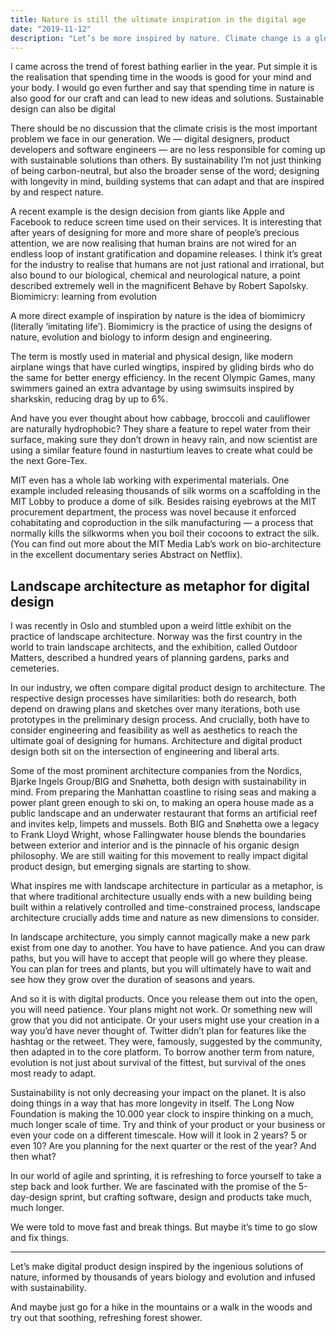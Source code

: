 ```yaml
---
title: Nature is still the ultimate inspiration in the digital age
date: "2019-11-12"
description: "Let’s be more inspired by nature. Climate change is a global factor we must respond to. Nature holds more answers than we think. And maybe we need to operate on a totally different timescale."
---
```


I came across the trend of forest bathing earlier in the year. Put simple it is the realisation that spending time in the woods is good for your mind and your body. I would go even further and say that spending time in nature is also good for our craft and can lead to new ideas and solutions.
Sustainable design can also be digital

There should be no discussion that the climate crisis is the most important problem we face in our generation. We — digital designers, product developers and software engineers — are no less responsible for coming up with sustainable solutions than others. By sustainability I’m not just thinking of being carbon-neutral, but also the broader sense of the word; designing with longevity in mind, building systems that can adapt and that are inspired by and respect nature.

A recent example is the design decision from giants like Apple and Facebook to reduce screen time used on their services. It is interesting that after years of designing for more and more share of people’s precious attention, we are now realising that human brains are not wired for an endless loop of instant gratification and dopamine releases. I think it’s great for the industry to realise that humans are not just rational and irrational, but also bound to our biological, chemical and neurological nature, a point described extremely well in the magnificent Behave by Robert Sapolsky.
Biomimicry: learning from evolution

A more direct example of inspiration by nature is the idea of biomimicry (literally ‘imitating life’). Biomimicry is the practice of using the designs of nature, evolution and biology to inform design and engineering.

The term is mostly used in material and physical design, like modern airplane wings that have curled wingtips, inspired by gliding birds who do the same for better energy efficiency. In the recent Olympic Games, many swimmers gained an extra advantage by using swimsuits inspired by sharkskin, reducing drag by up to 6%.

And have you ever thought about how cabbage, broccoli and cauliflower are naturally hydrophobic? They share a feature to repel water from their surface, making sure they don’t drown in heavy rain, and now scientist are using a similar feature found in nasturtium leaves to create what could be the next Gore-Tex.

MIT even has a whole lab working with experimental materials. One example included releasing thousands of silk worms on a scaffolding in the MIT Lobby to produce a dome of silk. Besides raising eyebrows at the MIT procurement department, the process was novel because it enforced cohabitating and coproduction in the silk manufacturing — a process that normally kills the silkworms when you boil their cocoons to extract the silk. (You can find out more about the MIT Media Lab’s work on bio-architecture in the excellent documentary series Abstract on Netflix).

## Landscape architecture as metaphor for digital design

I was recently in Oslo and stumbled upon a weird little exhibit on the practice of landscape architecture. Norway was the first country in the world to train landscape architects, and the exhibition, called Outdoor Matters, described a hundred years of planning gardens, parks and cemeteries.

In our industry, we often compare digital product design to architecture. The respective design processes have similarities: both do research, both depend on drawing plans and sketches over many iterations, both use prototypes in the preliminary design process. And crucially, both have to consider engineering and feasibility as well as aesthetics to reach the ultimate goal of designing for humans. Architecture and digital product design both sit on the intersection of engineering and liberal arts.

Some of the most prominent architecture companies from the Nordics, Bjarke Ingels Group/BIG and Snøhetta, both design with sustainability in mind. From preparing the Manhattan coastline to rising seas and making a power plant green enough to ski on, to making an opera house made as a public landscape and an underwater restaurant that forms an artificial reef and invites kelp, limpets and mussels. Both BIG and Snøhetta owe a legacy to Frank Lloyd Wright, whose Fallingwater house blends the boundaries between exterior and interior and is the pinnacle of his organic design philosophy. We are still waiting for this movement to really impact digital product design, but emerging signals are starting to show.

What inspires me with landscape architecture in particular as a metaphor, is that where traditional architecture usually ends with a new building being built within a relatively controlled and time-constrained process, landscape architecture crucially adds time and nature as new dimensions to consider.

In landscape architecture, you simply cannot magically make a new park exist from one day to another. You have to have patience. And you can draw paths, but you will have to accept that people will go where they please. You can plan for trees and plants, but you will ultimately have to wait and see how they grow over the duration of seasons and years.

And so it is with digital products. Once you release them out into the open, you will need patience. Your plans might not work. Or something new will grow that you did not anticipate. Or your users might use your creation in a way you’d have never thought of. Twitter didn’t plan for features like the hashtag or the retweet. They were, famously, suggested by the community, then adapted in to the core platform. To borrow another term from nature, evolution is not just about survival of the fittest, but survival of the ones most ready to adapt.

Sustainability is not only decreasing your impact on the planet. It is also doing things in a way that has more longevity in itself. The Long Now Foundation is making the 10.000 year clock to inspire thinking on a much, much longer scale of time. Try and think of your product or your business or even your code on a different timescale. How will it look in 2 years? 5 or even 10? Are you planning for the next quarter or the rest of the year? And then what?

In our world of agile and sprinting, it is refreshing to force yourself to take a step back and look further. We are fascinated with the promise of the 5-day-design sprint, but crafting software, design and products take much, much longer.

We were told to move fast and break things. But maybe it’s time to go slow and fix things.

---

Let’s make digital product design inspired by the ingenious solutions of nature, informed by thousands of years biology and evolution and infused with sustainability.

And maybe just go for a hike in the mountains or a walk in the woods and try out that soothing, refreshing forest shower.
